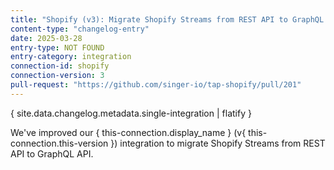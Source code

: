 ```yaml
---
title: "Shopify (v3): Migrate Shopify Streams from REST API to GraphQL API"
content-type: "changelog-entry"
date: 2025-03-28
entry-type: NOT FOUND
entry-category: integration
connection-id: shopify
connection-version: 3
pull-request: "https://github.com/singer-io/tap-shopify/pull/201"
---
```

{ site.data.changelog.metadata.single-integration | flatify }

We've improved our { this-connection.display_name } (v{ this-connection.this-version }) integration to migrate Shopify Streams from REST API to GraphQL API.